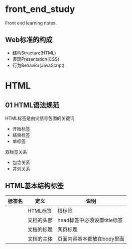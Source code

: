 # front_end_study
Front end learning notes.

## Web标准的构成
+ 结构Structure(HTML)  
+ 表现Presentation(CSS)  
+ 行为Behavior(JavaScript)  

# HTML
## 01 HTML语法规范

HTML标签是由尖括号包围的关键词  
+ 开始标签<html>  
+ 结束标签</html>  
+ 单标签<br/>  

双标签关系  
+ 包含关系  
+ 并列关系  

## HTML基本结构标签

|标签名|定义|说明|
|------|----|----|
| <html></html> |HTML标签|根标签|
| <head></head> |文档的头部|head标签中必须设置title标签|
| <title></title> |文档的标题|网页标题|
| <body></body> |文档的主体|页面内容基本都放在body里面|


